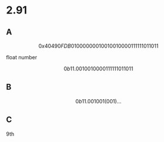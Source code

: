 # 2.91

## A

```math
0x40490FDB

0 10000000 10010010000111111011011
```

float number

```math
0b11.0010010000111111011011
```

## B

```math
0b11.001001(001)...
```

## C

9th
